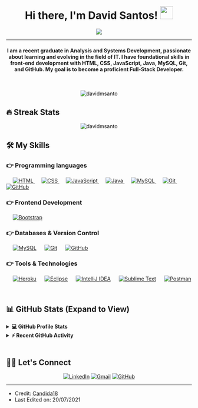 <h1 align="center">Hi there, I'm David Santos! <img src="https://media.giphy.com/media/hvRJCLFzcasrR4ia7z/giphy.gif" width="35"></h1>
<p align="center">
  <a href="https://github.com/DenverCoder1/readme-typing-svg"><img src="https://readme-typing-svg.herokuapp.com?lines=Recent+graduate+in+Analysis+and+Systems+Development;Constant+learner+and+aspiring+Full-Stack+Developer;Front-End+skills+in+HTML%2C+CSS%2C+JavaScript%2C+Java%2C+MySQL%2C+Git%2C+GitHub&center=true&width=500&height=50"></a>
</p>
<hr/>
<h4 align="center">I am a recent graduate in Analysis and Systems Development, passionate about learning and evolving in the field of IT. I have foundational skills in front-end development with HTML, CSS, JavaScript, Java, MySQL, Git, and GitHub. My goal is to become a proficient Full-Stack Developer.</h4>
<br>
<p align="center"> <img src="https://komarev.com/ghpvc/?username=davidmsanto&label=Profile%20views&color=0e75b6&style=plastic" alt="davidmsanto" /> </p>

## 🔥 Streak Stats
<p align="center"><img src="https://github-readme-streak-stats.herokuapp.com/?user=davidmsanto&theme=algolia" alt="davidmsanto"  /></p>


## 🛠️ My Skills

### 👉 Programming languages

<p align="left"> 
  &emsp; 
  <a href="https://www.w3schools.com/html/" target="_blank"> 
    <img alt="HTML" src="https://img.shields.io/badge/HTML5%20-%23E34F26.svg?logo=html5&logoColor=white">
  </a> 
  &emsp;
  <a href="https://www.w3schools.com/css/" target="_blank"> 
    <img alt="CSS" src="https://img.shields.io/badge/CSS3%20-%231572B6.svg?logo=css3&logoColor=white">
  </a> 
  &emsp;
  <a href="https://developer.mozilla.org/en-US/docs/Web/JavaScript" target="_blank"> 
     <img alt="JavaScript" src="https://img.shields.io/badge/JavaScript%20-%23F7DF1E.svg?logo=javascript&logoColor=black">
   </a>
  &emsp;
  <a href="https://www.java.com" target="_blank"> 
    <img alt="Java" src="https://img.shields.io/badge/Java-%23007396.svg?logo=java&logoColor=white">
  </a>
  &emsp;
   <a href="https://www.mysql.com/" target="_blank">
    <img alt="MySQL" src="https://img.shields.io/badge/MySQL%20-%2300f.svg?logo=mysql&logoColor=white">
  </a>
  &emsp;
  <a href="https://git-scm.com/" target="_blank">
    <img alt="Git" src="https://img.shields.io/badge/Git-%23F05033.svg?logo=git&logoColor=white">
  </a>
  &emsp;
  <a href="https://github.com/" target="_blank">
    <img alt="GitHub" src="https://img.shields.io/badge/GitHub-%23181717.svg?logo=github&logoColor=white">
  </a>
</p>

### 👉 Frontend Development
<p align="left"> 
  &emsp; 
  <a href="https://getbootstrap.com/" target="_blank"> 
    <img alt="Bootstrap" src="https://img.shields.io/badge/Bootstrap-%23563D7C.svg?logo=bootstrap&logoColor=white">
  </a>   
</p>

### 👉 Databases & Version Control
<p align="left">
  &emsp;
    <a href="https://www.mysql.com/"><img alt="MySQL" src="https://img.shields.io/badge/MySQL-%2300f.svg?style=flat&logo=mysql&logoColor=white"></a>
  &emsp;
    <a href="https://git-scm.com/"><img alt="Git" src ="https://img.shields.io/badge/Git%20-%23F05033.svg?logo=git&logoColor=white"/></a>
  &emsp;
    <a href="https://github.com/"><img alt="GitHub" src="https://img.shields.io/badge/GitHub-%23181717.svg?logo=github&logoColor=white"></a>
 </p>
  
### 👉 Tools & Technologies
<p align="left">
  &emsp;
    <a href="https://www.heroku.com/"><img alt="Heroku" src="https://img.shields.io/badge/Heroku-%23430098.svg?logo=heroku&logoColor=white"></a>
  &emsp;
    <a href="https://www.eclipse.org/"><img alt="Eclipse" src="https://img.shields.io/badge/Eclipse-2C2255?style=flat&logo=eclipse&logoColor=white"></a>
  &emsp;
    <a href="https://www.jetbrains.com/idea/"><img alt="IntelliJ IDEA" src="https://img.shields.io/badge/IntelliJ%20IDEA-000000.svg?logo=intellij-idea&logoColor=white"></a>
  &emsp;
    <a href="https://www.sublimetext.com/"><img alt="Sublime Text" src="https://img.shields.io/badge/Sublime%20Text-FF9800.svg?logo=sublime-text&logoColor=white"></a>
  &emsp;
    <a href="https://www.postman.com/"><img alt="Postman" src="https://img.shields.io/badge/Postman-FF6C37.svg?logo=postman&logoColor=white"></a>
 </p>

<br/>

## 📊 GitHub Stats (Expand to View) 


<details> 
  <summary><b>💻 GitHub Profile Stats</b></summary>
  <br/>
  <p align="center">
    <a href="https://github.com/anuraghazra/github-readme-stats"><img alt="David's Github Stats" src="https://github-readme-stats.vercel.app/api?username=davidmsanto&show_icons=true&count_private=true&theme=algolia" height="192px"/></a>
    <br/>
    <img src="https://github-readme-stats.vercel.app/api/top-langs/?username=davidmsanto&layout=compact&theme=algolia" alt="davidmsanto" height="192px"/>
    <br/>
    <b>Note:</b> Top languages only indicate frequently used languages in my public repositories.
  </p>
</details>


<details>
  <summary><b>⚡ Recent GitHub Activity</b></summary>
  <br/>
  <a href="https://github.com/davidmsanto"><img alt="David's Activity Graph" src="https://activity-graph.herokuapp.com/graph?username=davidmsanto&custom_title=David%20Santos's%20Contribution%20Graph&theme=react-dark" /></a>
  <br/>
</details>

<br/>

## 🙋‍♂️ Let's Connect
<p align="center">
  <a href="https://linkedin.com/in/seu_perfil"><img src="https://img.icons8.com/bubbles/50/000000/linkedin.png" alt="LinkedIn"/></a>
  <a href="mailto:seuemail@example.com"><img src="https://img.icons8.com/bubbles/50/000000/gmail.png" alt="Gmail"/></a>
  <a href="https://github.com/davidmsanto"><img src="https://img.icons8.com/bubbles/50/000000/github.png" alt="GitHub"/></a>
</p>

<hr/>

* Credit: [Candida18](https://github.com/Candida18)
* Last Edited on: 20/07/2021
